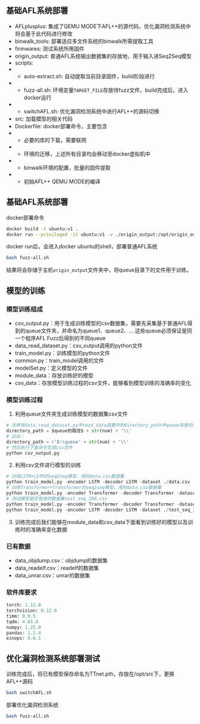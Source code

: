 ## 基础AFL系统部署

- AFLplusplus: 集成了QEMU MODE下AFL++的源代码，优化漏洞检测系统中将会基于此代码进行修改
- binwalk_tools: 部署适应多文件系统的binwalk所需提取工具
- firmwares: 测试系统所用固件
- origin_output: 普通AFL系统输出数据集的存放地，用于输入进Seq2Seq模型
- scripts:
- - auto-extract.sh: 自动提取当前目录固件，build阶段进行
- - fuzz-all.sh: 环境变量`TARGET_FILE`存放待fuzz文件，build完成后，进入docker运行
- - switchAFL.sh: 优化漏洞检测系统中进行AFL++的源码切换
- src: 加载模型的相关代码
- Dockerfile: docker部署命令，主要包含
- - 必要的库的下载，需要联网
- - 环境的迁移，上述所有目录均会移动至docker虚拟机中
- - binwalk环境的配置，批量的固件提取
- - 初始AFL++ QEMU MODE的编译

## 基础AFL系统部署
docker部署命令
```sh
docker build -t ubuntu:v1 .
docker run --privileged -it ubuntu:v1 -v ./origin_output:/opt/origin_output
```

docker run后，会进入docker ubuntu的shell，部署普通AFL系统
```sh
bash fuzz-all.sh
```

结果将会存储于主机`origin_output`文件夹中，将queue目录下的文件用于训练。

## 模型的训练

### 模型训练组成

- csv_output.py：用于生成训练模型的csv数据集，需要先采集基于普通AFL得到的queue文件夹，并命名为queue1、queue2、....这些queue必须保证是同一个程序AFL Fuzz后得到的不同queue
- data_read_dataset.py：csv_output调用的python文件
- train_model.py：训练模型的python文件
- common.py：train_model调用的文件
- modelSet.py：定义模型的文件
- module_data：存放训练好的模型
- csv_data：存放模型训练过程的csv文件，能够看到模型训练的准确率的变化

### 模型训练过程

1. 利用queue文件夹生成训练模型的数据集csv文件

~~~ python
# 先修改data_read_dataset.py中read_data函数中的directory_path中queue存放的路径，保证queue文件夹命名后缀有数字
directory_path = $queue的路径$ + str(num) + '\\'
# 比如：
directory_path = r'D:\queue' + str(num) + '\\'
# 然后执行下面命令生成csv文件
python csv_output.py
~~~

2. 利用csv文件进行模型的训练

~~~python
# 训练LSTM+LSTM的seq2seq模型，用的data.csv数据集
python train_model.py -encoder LSTM -decoder LSTM -dataset ./data.csv
# 训练Transformer+Transformer的seq2seq模型，用的data.csv数据集
python train_model.py -encoder Transformer -decoder Transformer -dataset ./data.csv
# 测试模型是否有效的数据集test_seq_100.csv
python train_model.py -encoder Transformer -decoder Transformer -dataset ./test_seq_100.csv
python train_model.py -encoder LSTM -decoder LSTM -dataset ./test_seq_100.csv
~~~

3. 训练完成后我们能够在module_data和csv_data下面看到训练好的模型以及训练时的准确率变化数据

### 已有数据

- data_objdump.csv：objdump的数据集
- data_readelf.csv：readelf的数据集
- data_unrar.csv：unrar的数据集

### 软件库要求

~~~python
torch: 1.11.0
torchvision: 0.12.0
timm: 0.9.5
tqdm: 4.65.0
numpy: 1.25.0
pandas: 1.2.4
einops: 0.6.1
~~~

## 优化漏洞检测系统部署测试

训练完成后，将已有模型保存命名为TTnet.pth，存放在/opt/src下，更换AFL++源码
```sh
bash switchAFL.sh
```
部署优化漏洞检测系统
```sh
bash fuzz-all.sh
```
